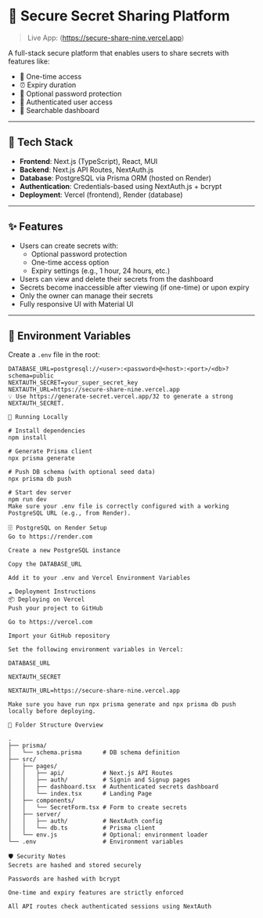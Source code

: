 # 🔐 Secure Secret Sharing Platform

> Live App: (https://secure-share-nine.vercel.app)

A full-stack secure platform that enables users to share secrets with features like:
- 🔐 One-time access
- ⏰ Expiry duration
- 🔑 Optional password protection
- 👤 Authenticated user access
- 📜 Searchable dashboard

---

## 🚀 Tech Stack

- **Frontend**: Next.js (TypeScript), React, MUI
- **Backend**: Next.js API Routes, NextAuth.js
- **Database**: PostgreSQL via Prisma ORM (hosted on Render)
- **Authentication**: Credentials-based using NextAuth.js + bcrypt
- **Deployment**: Vercel (frontend), Render (database)

---

## ✨ Features

- Users can create secrets with:
  - Optional password protection
  - One-time access option
  - Expiry settings (e.g., 1 hour, 24 hours, etc.)
- Users can view and delete their secrets from the dashboard
- Secrets become inaccessible after viewing (if one-time) or upon expiry
- Only the owner can manage their secrets
- Fully responsive UI with Material UI

---

## 🔐 Environment Variables

Create a `.env` file in the root:

```env
DATABASE_URL=postgresql://<user>:<password>@<host>:<port>/<db>?schema=public
NEXTAUTH_SECRET=your_super_secret_key
NEXTAUTH_URL=https://secure-share-nine.vercel.app
💡 Use https://generate-secret.vercel.app/32 to generate a strong NEXTAUTH_SECRET.

🧪 Running Locally

# Install dependencies
npm install

# Generate Prisma client
npx prisma generate

# Push DB schema (with optional seed data)
npx prisma db push

# Start dev server
npm run dev
Make sure your .env file is correctly configured with a working PostgreSQL URL (e.g., from Render).

🗄️ PostgreSQL on Render Setup
Go to https://render.com

Create a new PostgreSQL instance

Copy the DATABASE_URL

Add it to your .env and Vercel Environment Variables

☁️ Deployment Instructions
📦 Deploying on Vercel
Push your project to GitHub

Go to https://vercel.com

Import your GitHub repository

Set the following environment variables in Vercel:

DATABASE_URL

NEXTAUTH_SECRET

NEXTAUTH_URL=https://secure-share-nine.vercel.app

Make sure you have run npx prisma generate and npx prisma db push locally before deploying.

📁 Folder Structure Overview

.
├── prisma/
│   └── schema.prisma      # DB schema definition
├── src/
│   ├── pages/
│   │   ├── api/           # Next.js API Routes
│   │   ├── auth/          # Signin and Signup pages
│   │   ├── dashboard.tsx  # Authenticated secrets dashboard
│   │   └── index.tsx      # Landing Page
│   ├── components/
│   │   └── SecretForm.tsx # Form to create secrets
│   ├── server/
│   │   ├── auth/          # NextAuth config
│   │   └── db.ts          # Prisma client
│   └── env.js             # Optional: environment loader
└── .env                   # Environment variables

🛡️ Security Notes
Secrets are hashed and stored securely

Passwords are hashed with bcrypt

One-time and expiry features are strictly enforced

All API routes check authenticated sessions using NextAuth
